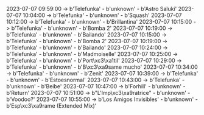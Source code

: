2023-07-07 09:59:00 -> b'Telefunka' - b'unknown' - b'Astro Saluki'
2023-07-07 10:04:00 -> b'Telefunka' - b'unknown' - b'Squash'
2023-07-07 10:12:00 -> b'Telefunka' - b'unknown' - b'Brillantina'
2023-07-07 10:15:00 -> b'Telefunka' - b'unknown' - b'Bomba 2'
2023-07-07 10:19:00 -> b'Telefunka' - b'unknown' - b'Bailando'
2023-07-07 10:15:00 -> b'Telefunka' - b'unknown' - b'Bomba 2'
2023-07-07 10:19:00 -> b'Telefunka' - b'unknown' - b'Bailando'
2023-07-07 10:24:00 -> b'Telefunka' - b'unknown' - b'Madmoiselle'
2023-07-07 10:25:00 -> b'Telefunka' - b'unknown' - b'Port\xc3\xa1til'
2023-07-07 10:29:00 -> b'Telefunka' - b'unknown' - b'B\xc3\xa9same mucho'
2023-07-07 10:34:00 -> b'Telefunka' - b'unknown' - b'Zenit'
2023-07-07 10:39:00 -> b'Telefunka' - b'unknown' - b'Estoesnormal'
2023-07-07 10:43:00 -> b'Telefunka' - b'unknown' - b'Beibe'
2023-07-07 10:47:00 -> b'Forhill' - b'unknown' - b'Return'
2023-07-07 10:51:00 -> b"L'Imp\xc3\xa9ratrice" - b'unknown' - b'Voodoo?'
2023-07-07 10:55:00 -> b'Los Amigos Invisibles' - b'unknown' - b'Esp\xc3\xa9rame (Extended Mix)'
